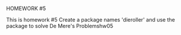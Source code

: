 
HOMEWORK #5

This is homework #5 
Create a package names 'dieroller' and use the package to solve De Mere's Problemshw05
